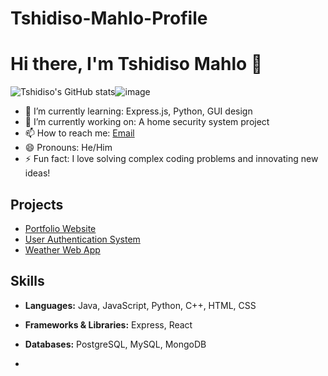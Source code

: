 # Tshidiso-Mahlo-Profile

# Hi there, I'm Tshidiso Mahlo 👋
![Tshidiso's GitHub stats](https://github-readme-stats.vercel.app/api?username=Hiccupfish&show_icons=true&theme=radical)![image](https://github.com/user-attachments/assets/6a863b94-1afd-46d3-a329-5de6b2052b80)

- 🌱 I’m currently learning: Express.js, Python, GUI design
- 🔭 I’m currently working on: A home security system project
- 📫 How to reach me: [Email](mailto:tshidisomahlo05@gmail.com)
- 😄 Pronouns: He/Him
- ⚡ Fun fact: I love solving complex coding problems and innovating new ideas!

## Projects
- [Portfolio Website](https://github.com/Hiccupfish/TshidisoMahloPortfolio)
- [User Authentication System](https://github.com/Hiccupfish/UserAuthentication)
- [Weather Web App](https://github.com/Hiccupfish/WeatherWebApp)

## Skills
- **Languages:** Java, JavaScript, Python, C++, HTML, CSS
- **Frameworks & Libraries:** Express, React
- **Databases:** PostgreSQL, MySQL, MongoDB

- 

